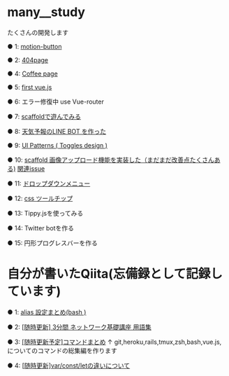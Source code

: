 # many__study

たくさんの開発します

● 1: 
<a href="https://gyazo.com/ef8433087cbf3e4087de54263df2be78">motion-button</a>

● 2:
<a href="https://gyazo.com/5a459ad70173b30a1e11ff4fe8bbc63c">404page</a>

● 4:
<a href="https://gyazo.com/f891abfe66f2bb41d6151a9272f8745d">Coffee page</a>

● 5: 
<a href="https://gyazo.com/15363660497624c35f4883da29694cf8"> first vue.js</a>

● 6: エラー修復中
use Vue-router

● 7: 
<a href="https://github.com/sho-kasama/toy_app">scaffoldで遊んでみる</a>

● 8: 
<a href="https://i.gyazo.com/b8688682db707c7f13518b71b6ec542f.gif"> 天気予報のLINE BOT を作った</a>

● 9: 
<a href="https://i.gyazo.com/951a1863aa20d038d99c2657f9849a27.gif">UI Patterns ( Toggles design )</a>

● 10: 
<a href="https://gyazo.com/71d9e0cacfac789ac96b1dba18600340">scaffold 画像アップロード機能を実装した（まだまだ改善点たくさんある)</a>
<a href="https://github.com/sho-kasama/toy_app/issues/7">関連issue</a>

● 11:
<a href="https://github.com/sho-kasama/many__study/issues/31">ドロップダウンメニュー</a>

● 12:
<a href="https://gyazo.com/ac61e624192e8860b9a04440b69671ba">css ツールチップ</a>


● 13:
Tippy.jsを使ってみる

● 14: 
Twitter botを作る


● 15: 
円形プログレスバーを作る


# 自分が書いたQiita(忘備録として記録しています)



● 1:
<a href="https://qiita.com/maru__maru/items/23d6e1b94bd5344548f1">alias 設定まとめ(bash ) </a>


● 2:
<a href="https://qiita.com/maru__maru/items/eb0152ef09128a5e9fcb">[随時更新] 3分間 ネットワーク基礎講座 用語集</a>


● 3:
<a href="https://qiita.com/maru__maru/items/05497d5540a758639fd4">[随時更新予定]コマンドまとめ</a>
↑ git,heroku,rails,tmux,zsh,bash,vue.js,についてのコマンドの総集編を作ります

● 4: 
<a href="https://qiita.com/maru__maru/items/39ede81964df58ac5143">[随時更新]var/const/letの違いについて</a>



















